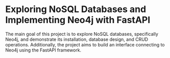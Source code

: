 # Exploring NoSQL Databases and Implementing Neo4j with FastAPI
The main goal of this project is to explore NoSQL databases, specifically Neo4j, and demonstrate its installation, database design, and CRUD operations. Additionally, the project aims to build an interface connecting to Neo4j using the FastAPI framework.
